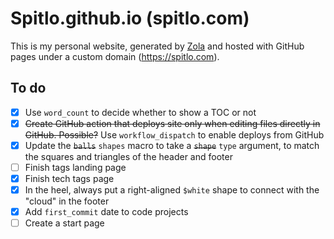 # Spitlo.github.io (spitlo.com)

This is my personal website, generated by [Zola](https://getzola.org) and hosted with GitHub pages under a custom domain (<https://spitlo.com>).

## To do

- [x] Use `word_count` to decide whether to show a TOC or not
- [x] ~~Create GitHub action that deploys site only when editing files directly in GitHub. Possible?~~ Use `workflow_dispatch` to enable deploys from GitHub
- [x] Update the ~~`balls`~~ `shapes` macro to take a ~~`shape`~~ `type` argument, to match the squares and triangles of the header and footer
- [ ] Finish tags landing page
- [x] Finish tech tags page
- [x] In the heel, always put a right-aligned `$white` shape to connect with the "cloud" in the footer
- [x] Add `first_commit` date to code projects
- [ ] Create a start page
